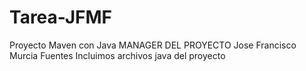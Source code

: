 # Tarea-JFMF
Proyecto Maven con Java
MANAGER DEL PROYECTO Jose Francisco Murcia Fuentes
Incluimos archivos java del proyecto
